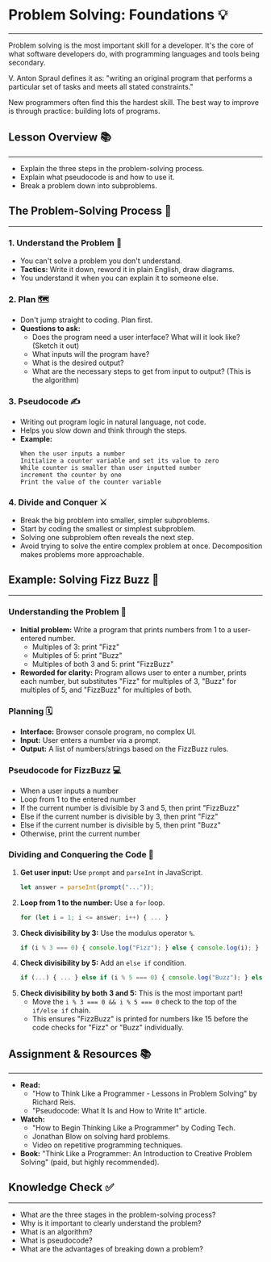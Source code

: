 # Problem Solving: Foundations 💡

-----

Problem solving is the most important skill for a developer. It's the core of what software developers do, with programming languages and tools being secondary.

V. Anton Spraul defines it as: "writing an original program that performs a particular set of tasks and meets all stated constraints."

New programmers often find this the hardest skill. The best way to improve is through practice: building lots of programs.

## Lesson Overview 📚

-----

  * Explain the three steps in the problem-solving process.
  * Explain what pseudocode is and how to use it.
  * Break a problem down into subproblems.

## The Problem-Solving Process 📝

-----

### 1\. Understand the Problem 🤔

  * You can't solve a problem you don't understand.
  * **Tactics:** Write it down, reword it in plain English, draw diagrams.
  * You understand it when you can explain it to someone else.

### 2\. Plan 🗺️

  * Don't jump straight to coding. Plan first.
  * **Questions to ask:**
      * Does the program need a user interface? What will it look like? (Sketch it out)
      * What inputs will the program have?
      * What is the desired output?
      * What are the necessary steps to get from input to output? (This is the algorithm)

### 3\. Pseudocode ✍️

  * Writing out program logic in natural language, not code.
  * Helps you slow down and think through the steps.
  * **Example:**
    ```
    When the user inputs a number
    Initialize a counter variable and set its value to zero
    While counter is smaller than user inputted number
    increment the counter by one
    Print the value of the counter variable
    ```

### 4\. Divide and Conquer ⚔️

  * Break the big problem into smaller, simpler subproblems.
  * Start by coding the smallest or simplest subproblem.
  * Solving one subproblem often reveals the next step.
  * Avoid trying to solve the entire complex problem at once. Decomposition makes problems more approachable.

## Example: Solving Fizz Buzz 🎯

-----

### Understanding the Problem 📖

  * **Initial problem:** Write a program that prints numbers from 1 to a user-entered number.
      * Multiples of 3: print "Fizz"
      * Multiples of 5: print "Buzz"
      * Multiples of both 3 and 5: print "FizzBuzz"
  * **Reworded for clarity:** Program allows user to enter a number, prints each number, but substitutes "Fizz" for multiples of 3, "Buzz" for multiples of 5, and "FizzBuzz" for multiples of both.

### Planning 🗓️

  * **Interface:** Browser console program, no complex UI.
  * **Input:** User enters a number via a prompt.
  * **Output:** A list of numbers/strings based on the FizzBuzz rules.

### Pseudocode for FizzBuzz 💻

  * When a user inputs a number
  * Loop from 1 to the entered number
  * If the current number is divisible by 3 and 5, then print "FizzBuzz"
  * Else if the current number is divisible by 3, then print "Fizz"
  * Else if the current number is divisible by 5, then print "Buzz"
  * Otherwise, print the current number

### Dividing and Conquering the Code 🧩

1.  **Get user input:** Use `prompt` and `parseInt` in JavaScript.
    ```javascript
    let answer = parseInt(prompt("..."));
    ```
2.  **Loop from 1 to the number:** Use a `for` loop.
    ```javascript
    for (let i = 1; i <= answer; i++) { ... }
    ```
3.  **Check divisibility by 3:** Use the modulus operator `%`.
    ```javascript
    if (i % 3 === 0) { console.log("Fizz"); } else { console.log(i); }
    ```
4.  **Check divisibility by 5:** Add an `else if` condition.
    ```javascript
    if (...) { ... } else if (i % 5 === 0) { console.log("Buzz"); } else { ... }
    ```
5.  **Check divisibility by both 3 and 5:** This is the most important part\!
      * Move the `i % 3 === 0 && i % 5 === 0` check to the top of the `if/else if` chain.
      * This ensures "FizzBuzz" is printed for numbers like 15 before the code checks for "Fizz" or "Buzz" individually.

## Assignment & Resources 📚

-----

  * **Read:**
      * "How to Think Like a Programmer - Lessons in Problem Solving" by Richard Reis.
      * "Pseudocode: What It Is and How to Write It" article.
  * **Watch:**
      * "How to Begin Thinking Like a Programmer" by Coding Tech.
      * Jonathan Blow on solving hard problems.
      * Video on repetitive programming techniques.
  * **Book:** "Think Like a Programmer: An Introduction to Creative Problem Solving" (paid, but highly recommended).

## Knowledge Check ✅

-----

  * What are the three stages in the problem-solving process?
  * Why is it important to clearly understand the problem?
  * What is an algorithm?
  * What is pseudocode?
  * What are the advantages of breaking down a problem?